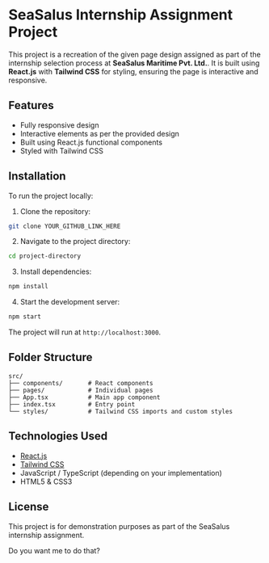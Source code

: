 # SeaSalus Internship Assignment Project

This project is a recreation of the given page design assigned as part of the internship selection process at **SeaSalus Maritime Pvt. Ltd.**. It is built using **React.js** with **Tailwind CSS** for styling, ensuring the page is interactive and responsive.

## Features

- Fully responsive design
- Interactive elements as per the provided design
- Built using React.js functional components
- Styled with Tailwind CSS

## Installation

To run the project locally:

1. Clone the repository:

```bash
git clone YOUR_GITHUB_LINK_HERE
````

2. Navigate to the project directory:

```bash
cd project-directory
```

3. Install dependencies:

```bash
npm install
```

4. Start the development server:

```bash
npm start
```

The project will run at `http://localhost:3000`.

## Folder Structure

```
src/
├── components/       # React components
├── pages/            # Individual pages
├── App.tsx           # Main app component
├── index.tsx         # Entry point
└── styles/           # Tailwind CSS imports and custom styles
```

## Technologies Used

* [React.js](https://reactjs.org/)
* [Tailwind CSS](https://tailwindcss.com/)
* JavaScript / TypeScript (depending on your implementation)
* HTML5 & CSS3



## License

This project is for demonstration purposes as part of the SeaSalus internship assignment.

Do you want me to do that?
```
